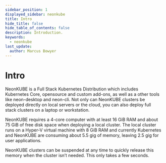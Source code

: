 ```yaml
---
sidebar_position: 1
displayed_sidebar: neonkube
title: Intro
hide_title: false
hide_table_of_contents: false
description: Introduction.
keywords:
  - neonkube
last_update:
  author: Marcus Bowyer
---
```


# Intro

NeonKUBE is a Full Stack Kubernetes Distribution which includes Kubernetes Core, opensource and custom add-ons, as well as a other tools like neon-desktop and neon-cli. Not only can NeonKUBE clusters be deployed directly on local servers or the cloud, you can also deploy full stack clusters on a laptop or workstation.

NeonKUBE requires a 4-core computer with at least 16 GiB RAM and about 75 GiB of free disk space when deploying a local cluster. The local cluster runs on a Hyper-V virtual machine with 8 GiB RAM and currently Kubernetes and NeonKUBE are consuming about 5.5 gig of memory, leaving 2.5 gig for user applications.

NeonKUBE clusters can be suspended at any time to quickly release this memory when the cluster isn’t needed. This only takes a few seconds.